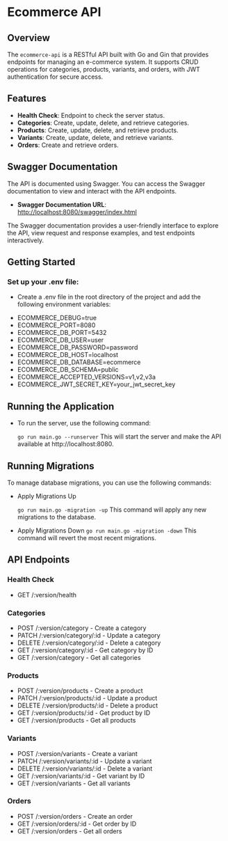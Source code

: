 # Ecommerce API

## Overview

The `ecommerce-api` is a RESTful API built with Go and Gin that provides endpoints for managing an e-commerce system. It supports CRUD operations for categories, products, variants, and orders, with JWT authentication for secure access.

## Features

- **Health Check**: Endpoint to check the server status.
- **Categories**: Create, update, delete, and retrieve categories.
- **Products**: Create, update, delete, and retrieve products.
- **Variants**: Create, update, delete, and retrieve variants.
- **Orders**: Create and retrieve orders.

## Swagger Documentation

The API is documented using Swagger. You can access the Swagger documentation to view and interact with the API endpoints.

- **Swagger Documentation URL**: [http://localhost:8080/swagger/index.html](http://localhost:8080/swagger/index.html)

The Swagger documentation provides a user-friendly interface to explore the API, view request and response examples, and test endpoints interactively.

## Getting Started

### Set up your .env file:

 * Create a .env file in the root directory of the project and add the following environment variables:

- ECOMMERCE_DEBUG=true
- ECOMMERCE_PORT=8080
- ECOMMERCE_DB_PORT=5432
- ECOMMERCE_DB_USER=user
- ECOMMERCE_DB_PASSWORD=password
- ECOMMERCE_DB_HOST=localhost
- ECOMMERCE_DB_DATABASE=ecommerce
- ECOMMERCE_DB_SCHEMA=public
- ECOMMERCE_ACCEPTED_VERSIONS=v1,v2,v3a
- ECOMMERCE_JWT_SECRET_KEY=your_jwt_secret_key

## Running the Application

- To run the server, use the following command:

    `go run main.go --runserver`
This will start the server and make the API available at http://localhost:8080.

## Running Migrations

To manage database migrations, you can use the following commands:

- Apply Migrations Up

    `go run main.go -migration -up`
This command will apply any new migrations to the database.

- Apply Migrations Down
    `go run main.go -migration -down`
This command will revert the most recent migrations.

## API Endpoints

### Health Check

- GET /:version/health

### Categories

- POST /:version/category - Create a category
- PATCH /:version/category/:id - Update a category
- DELETE /:version/category/:id - Delete a category
- GET /:version/category/:id - Get category by ID
- GET /:version/category - Get all categories

### Products

- POST /:version/products - Create a product
- PATCH /:version/products/:id - Update a product
- DELETE /:version/products/:id - Delete a product
- GET /:version/products/:id - Get product by ID
- GET /:version/products - Get all products

### Variants

- POST /:version/variants - Create a variant
- PATCH /:version/variants/:id - Update a variant
- DELETE /:version/variants/:id - Delete a variant
- GET /:version/variants/:id - Get variant by ID
- GET /:version/variants - Get all variants

### Orders

- POST /:version/orders - Create an order
- GET /:version/orders/:id - Get order by ID
- GET /:version/orders - Get all orders
